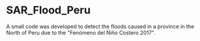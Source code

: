 # SAR_Flood_Peru
A small code was developed to detect the floods caused in a province in the North of Peru due to the "Fenómeno del Niño Costero 2017".
